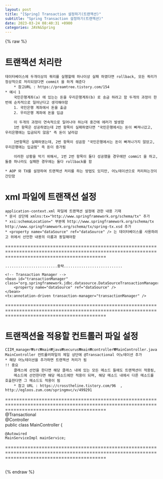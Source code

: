 ```yaml
---  
layout: post  
title: "[Spring] Transaction 설정하기(트랜잭션)"  
subtitle: "Spring Transaction 설정하기(트랜잭션)"  
date: 2023-03-24 08:40:31 +0900  
categories: JAVA&Spring  
---  
```

{% raw %}  
  
# 트랜잭션 처리란  
	데이터베이스에 두개이상의 쿼리를 실행할때 하나이상 실패 하였다면 rollback, 모든 쿼리가 정상적으로 처리되었다면 commit 을 하게 해준다  
		* 참고URL : https://preamtree.tistory.com/154  
	* 예시 1  
		국민은행계좌(a) 에 있는는 돈을 우리은행계좌(b) 로 송금 하려고 함 두개의 과정이 한번에 순차적으로 일어난다고 생각해야함  
		1. 국민은행 계좌에서 돈을 출금  
		2. 우리은행 계좌에 돈을 입금  
  
		이 두개의 과정이 연속적으로 일어나야 하는데 중간에 에러가 발생함  
		1번 항목은 성공하였는데 2번 항목이 실패하였다면 "국민은행에서는 돈이 빠져나갔고, 우리은행에는 입금되지 않음" 즉 돈이 날라감  
  
		1번항목은 실패하였는데, 2번 항목이 성곰함 "국민은행에서는 돈이 빠져나가지 않았고, 우리은행에는 입금됨" 즉 돈이 증가됨  
  
		이러한 상황을 막기 위해서, 1번 2번 항목이 둘다 성공했을 경우에만 commit 을 하고, 둘중 하나라도 실패한 경우에는 둘다 rollback를 함  
  
	* AOP 와 TX를 설정하여 트랜잭션 처리를 하는 방법도 있지만, 어노테이션으로 처리하는것이 간단함  
  
# xml 파일에 트랜잭션 설정  
  
	application-context.xml 파일에 트랜잭션 설정에 관한 내용 기재  
	* 문서 상단에 xmlns:tx="http://www.springframework.org/schema/tx" 추가  
	* xsi:schemaLocation=" 부분에 http://www.springframework.org/schema/tx http://www.springframework.org/schema/tx/spring-tx.xsd 추가  
	* <property name="dataSource" ref="dataSource" /> 는 데이터베이스를 사용하려고 위에서 선언한 내용의 이름과 동일해야함  
  
================================================================================================================================================  
  
<beans xmlns="http://www.springframework.org/schema/beans"  
       xmlns:xsi="http://www.w3.org/2001/XMLSchema-instance"  
       xmlns:context="http://www.springframework.org/schema/context"  
       xmlns:mvc="http://www.springframework.org/schema/mvc"  
       xmlns:tx="http://www.springframework.org/schema/tx"  
       xsi:schemaLocation="  
		http://www.springframework.org/schema/beans http://www.springframework.org/schema/beans/spring-beans.xsd http://www.springframework.org/schema/context http://www.springframework.org/schema/context/spring-context.xsd http://www.springframework.org/schema/mvc http://www.springframework.org/schema/mvc/spring-mvc.xsd http://www.springframework.org/schema/tx http://www.springframework.org/schema/tx/spring-tx.xsd">  
  
	........................중략...........................  
  
    <!-- Transaction Manager -->  
    <bean id="transactionManager" class="org.springframework.jdbc.datasource.DataSourceTransactionManager">  
        <property name="dataSource" ref="dataSource" />  
    </bean>  
    <tx:annotation-driven transaction-manager="transactionManager" />  
================================================================================================================================================  
  
# 트랜잭션을 적용할 컨트롤러 파일 설정  
  
	CIIM_manager₩src₩main₩java₩securus₩main₩controller₩MainController.java  
	MainController 컨트롤러파일의 제일 상단에 @Transactional 어노테이션 추가  
	* 해당 어노테이션을 추가하면 트랜잭션 처리가 됨  
	!! 중요  
		클래스에 선언을 한다면 해당 클래스 내에 있는 모든 메소드 들에도 트랜잭션이 적용됨,  
		메소드에 선언한다면 해당 메소드에만 적용이 되며, 해당 메소드 내에서 다른 메소드를 호출한다면 그 메소드도 적용이 됨  
		* 참고 URL : https://crosstheline.tistory.com/96  , http://egloos.zum.com/springmvc/v/499291  
  
================================================================================================================================================  
@Transactional  
@Controller  
public class MainController {  
  
    @Autowired  
    MainServiceImpl mainService;  
  
================================================================================================================================================  
  
                                                                                                                                                                                                                                                                                                                                                                                                                                                                                                                                                                                                                                                                                                                                                                                                                                                                                                                                                                                                                                                                                                                                                                                                                                                                                                                                                                                                                                                                                                                                                                                                                                                                                                                                                                                                                                                                                                                                                                                                                                                                                                                                                                                                                                                                                                                                                                                                                                                                                                                                                                                                                                                                                                                                                                                                                                              
{% endraw %}
